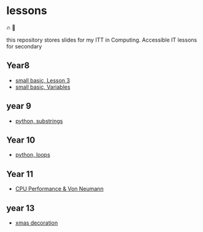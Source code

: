 # lessons

:fire: :tada:

this repository stores slides for my ITT in Computing.
Accessible IT lessons for secondary

## Year8
- [small basic, Lesson 3](https://gitpitch.com/andadapt/lessons?p=ks3/year8/smallBasic/#/)
- [small basic, Variables](https://gitpitch.com/andadapt/lessons?p=ks3/year8/smallBasicVariables/#/)
## year 9

- [python, substrings](https://gitpitch.com/andadapt/lessons?p=ks4/year9/python/substrings#/)


## Year 10
- [python, loops](https://gitpitch.com/andadapt/lessons?p=ks4/year9/python/loops/#/)

## Year 11
- [CPU Performance & Von Neumann](https://gitpitch.com/andadapt/lessons?p=ks4/year11/cpu#/)
## year 13
- [xmas decoration](https://gitpitch.com/andadapt/lessons?p=ks5/year13/xmas#/)